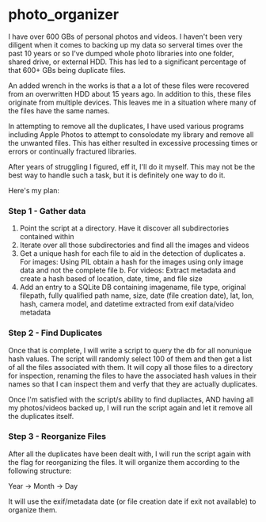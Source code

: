 # photo_organizer

I have over 600 GBs of personal photos and videos. I haven't been very diligent when it comes to backing up my data so serveral times over the past 10 years or so I've dumped whole photo libraries into one folder, shared drive, or external HDD. This has led to a significant percentage of that 600+ GBs being duplicate files.

An added wrench in the works is that a a lot of these files were recovered from an overwritten HDD about 15 years ago. In addition to this, these files originate from multiple devices. This leaves me in a situation where many of the files have the same names.

In attempting to remove all the duplicates, I have used various programs including Apple Photos to attempt to consolodate my library and remove all the unwanted files. This has either resulted in excessive processing times or errors or continually fractured libraries.

After years of struggling I figured, eff it, I'll do it myself. This may not be the best way to handle such a task, but it is definitely one way to do it.

Here's my plan:

### Step 1 - Gather data

1. Point the script at a directory. Have it discover all subdirectories contained within
2. Iterate over all those subdirectories and find all the images and videos
3. Get a unique hash for each file to aid in the detection of duplicates
    a. For images: Using PIL obtain a hash for the images using only image data and not the complete file
    b. For videos: Extract metadata and create a hash based of location, date, time, and file size
4. Add an entry to a SQLite DB containing imagename, file type, original filepath, fully qualified path name, size, date (file creation date), lat, lon, hash, camera model, and datetime extracted from exif data/video metadata

### Step 2 - Find Duplicates

Once that is complete, I will write a script to query the db for all nonunique hash values. The script will randomly select 100 of them and then get a list of all the files associated with them. It will copy all those files to a directory for inspection, renaming the files to have the associated hash values in their names so that I can inspect them and verfy that they are actually duplicates.

Once I'm satisfied with the script/s ability to find dupliactes, AND having all my photos/videos backed up, I will run the script again and let it remove all the duplicates itself.

### Step 3 - Reorganize Files

After all the duplicates have been dealt with, I will run the script again with the flag for reorganizing the files. It will organize them according to the following structure:

Year
    -> Month
            -> Day

It will use the exif/metadata date (or file creation date if exit not available) to organize them.